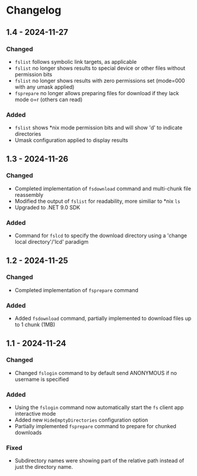 # Changelog

## 1.4 - 2024-11-27

### Changed

- `fslist` follows symbolic link targets, as applicable
- `fslist` no longer shows results to special device or other files without permission bits
- `fslist` no longer shows results with zero permissions set (mode=000 with any umask applied)
- `fsprepare` no longer allows preparing files for download if they lack mode o=r (others can read)

### Added

- `fslist` shows *nix mode permission bits and will show 'd' to indicate directories
- Umask configuration applied to display results

## 1.3 - 2024-11-26

### Changed

- Completed implementation of `fsdownload` command and multi-chunk file reassembly
- Modified the output of `fslist` for readability, more similiar to *nix `ls`
- Upgraded to .NET 9.0 SDK

### Added

- Command for `fslcd` to specify the download directory using a 'change local directory'/'lcd' paradigm

## 1.2 - 2024-11-25

### Changed

- Completed implementation of `fsprepare` command

### Added

- Added `fsdownload` command, partially implemented to download files up to 1 chunk (1MB)

## 1.1 - 2024-11-24

### Changed

- Changed `fslogin` command to by default send ANONYMOUS if no username is specified

### Added

- Using the `fslogin` command now automatically start the `fs` client app interactive mode
- Added new `HideEmptyDirectories` configuration option
- Partially implemented `fsprepare` command to prepare for chunked downloads

### Fixed

- Subdirectory names were showing part of the relative path instead of just the directory name.